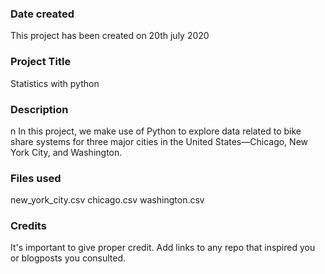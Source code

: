 ### Date created
This project has been created on 20th july 2020

### Project Title
Statistics with python

### Description
n In this project, we make use of Python to explore data related to bike share systems 
for three major cities in the United States—Chicago, New York City, and Washington.

### Files used
new_york_city.csv
chicago.csv
washington.csv

### Credits
It's important to give proper credit. Add links to any repo
 that inspired you or blogposts you consulted.
